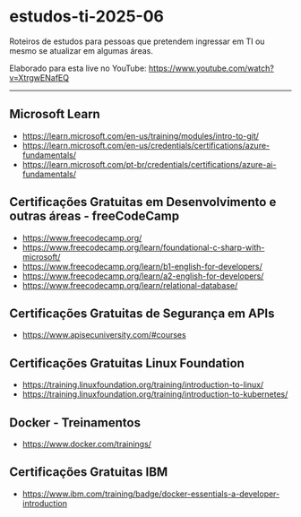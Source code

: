 # estudos-ti-2025-06
Roteiros de estudos para pessoas que pretendem ingressar em TI ou mesmo se atualizar em algumas áreas.

Elaborado para esta live no YouTube: https://www.youtube.com/watch?v=XtrgwENafEQ

---

## Microsoft Learn
- https://learn.microsoft.com/en-us/training/modules/intro-to-git/
- https://learn.microsoft.com/en-us/credentials/certifications/azure-fundamentals/
- https://learn.microsoft.com/pt-br/credentials/certifications/azure-ai-fundamentals/

## Certificações Gratuitas em Desenvolvimento e outras áreas - freeCodeCamp
- https://www.freecodecamp.org/
- https://www.freecodecamp.org/learn/foundational-c-sharp-with-microsoft/
- https://www.freecodecamp.org/learn/b1-english-for-developers/
- https://www.freecodecamp.org/learn/a2-english-for-developers/
- https://www.freecodecamp.org/learn/relational-database/

## Certificações Gratuitas de Segurança em APIs
- https://www.apisecuniversity.com/#courses

## Certificações Gratuitas Linux Foundation
- https://training.linuxfoundation.org/training/introduction-to-linux/
- https://training.linuxfoundation.org/training/introduction-to-kubernetes/

## Docker - Treinamentos
- https://www.docker.com/trainings/

## Certificações Gratuitas IBM
- https://www.ibm.com/training/badge/docker-essentials-a-developer-introduction
